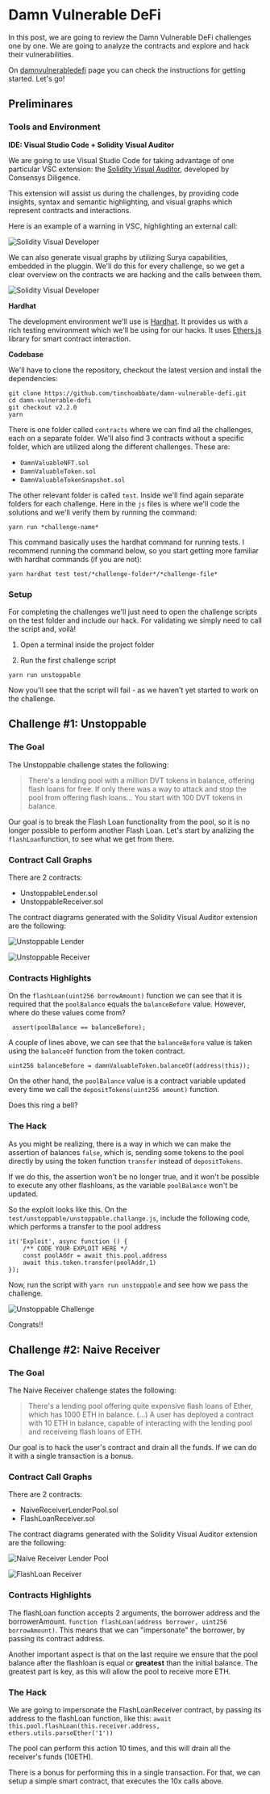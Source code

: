 # Damn Vulnerable DeFi
In this post, we are going to review the Damn Vulnerable DeFi challenges one by one. We are going to analyze the contracts and explore and hack their vulnerabilities.

On [damnvulnerabledefi](https://www.damnvulnerabledefi.xyz/) page you can check the instructions for getting started. Let's go!

## Preliminares
### Tools and Environment
**IDE: Visual Studio Code + Solidity Visual Auditor**

We are going to use Visual Studio Code for taking advantage of one particular VSC extension: the [Solidity Visual Auditor](https://marketplace.visualstudio.com/items?itemName=tintinweb.solidity-visual-auditor), developed by Consensys Diligence.

This extension will assist us during the challenges, by providing code insights, syntax and semantic highlighting, and visual graphs which represent contracts and interactions.

Here is an example of a warning in VSC, highlighting an external call:

![Solidity Visual Developer](https://raw.githubusercontent.com/seaona/blog/main/_media/damn-vulnerable-defi/solidity-visual-dev.png)

We can also generate visual graphs by utilizing Surya capabilities, embedded in the pluggin. We'll do this for every challenge, so we get a clear overview on the contracts we are hacking and the calls between them.

![Solidity Visual Developer](https://raw.githubusercontent.com/seaona/blog/main/_media/damn-vulnerable-defi/surya-call-graph.png)

**Hardhat**

The development environment we'll use is [Hardhat](https://hardhat.org/). It provides us with a rich testing environment which we'll be using for our hacks. It uses [Ethers.js](https://docs.ethers.io/v5/) library for smart contract interaction.

**Codebase**

We'll have to clone the repository, checkout the latest version and install the dependencies:
```
git clone https://github.com/tinchoabbate/damn-vulnerable-defi.git
cd damn-vulnerable-defi
git checkout v2.2.0
yarn
```
There is one folder called `contracts` where we can find all the challenges, each on a separate folder. We'll also find 3 contracts without a specific folder, which are utilized along the different challenges. These are:
- `DamnValuableNFT.sol`
- `DamnValuableToken.sol`
- `DamnValuableTokenSnapshot.sol`

The other relevant folder is called `test`. Inside we'll find again separate folders for each challenge. Here in the `js` files is where we'll code the solutions and we'll verify them by running the command:

```
yarn run *challenge-name*
```

This command basically uses the hardhat command for running tests. I recommend running the command below, so you start getting more familiar with hardhat commands (if you are not):
```
yarn hardhat test test/*challenge-folder*/*challenge-file*
```

### Setup

For completing the challenges we'll just need to open the challenge scripts on the test folder and include our hack. For validating we simply need to call the script and, voilà!

1. Open a terminal inside the project folder

2. Run the first challenge script
```
yarn run unstoppable
```
Now you'll see that the script will fail - as we haven't yet started to work on the challenge.

## Challenge #1: Unstoppable
### The Goal
The Unstoppable challenge states the following:
> There's a lending pool with a million DVT tokens in balance, offering flash loans for free. If only there was a way to attack and stop the pool from offering flash loans... You start with 100 DVT tokens in balance.

Our goal is to break the Flash Loan functionality from the pool, so it is no longer possible to perform another Flash Loan. Let's start by analizing the `flashLoan`function, to see what we get from there.

### Contract Call Graphs
There are 2 contracts:
- UnstoppableLender.sol
- UnstoppableReceiver.sol

The contract diagrams generated with the Solidity Visual Auditor extension are the following:

![Unstoppable Lender](https://raw.githubusercontent.com/seaona/blog/main/_media/damn-vulnerable-defi/unstoppable-lender.png)

![Unstoppable Receiver](https://raw.githubusercontent.com/seaona/blog/main/_media/damn-vulnerable-defi/unstoppable-receiver.png)


### Contracts Highlights
On the `flashLoan(uint256 borrowAmount)` function we can see that it is required that the `poolBalance` equals the `balanceBefore` value. However, where do these values come from?

```
 assert(poolBalance == balanceBefore);
```

A couple of lines above, we can see that the `balanceBefore` value is taken using the `balanceOf` function from the token contract.

```
uint256 balanceBefore = damnValuableToken.balanceOf(address(this));
```

On the other hand, the `poolBalance` value is a contract variable updated every time we call the `depositTokens(uint256 amount)` function.

Does this ring a bell?

### The Hack
As you might be realizing, there is a way in which we can make the assertion of balances `false`, which is, sending some tokens to the pool directly by using the token function `transfer` instead of `depositTokens`.

If we do this, the assertion won't be no longer true, and it won't be possible to execute any other flashloans, as the variable `poolBalance` won't be updated.

So the exploit looks like this. On the `test/unstoppable/unstoppable.challange.js`, include the following code, which performs a transfer to the pool address
```
it('Exploit', async function () {
    /** CODE YOUR EXPLOIT HERE */
    const poolAddr = await this.pool.address
    await this.token.transfer(poolAddr,1) 
});
```
Now, run the script with `yarn run unstoppable` and see how we pass the challenge.

![Unstoppable Challenge](https://raw.githubusercontent.com/seaona/blog/main/_media/damn-vulnerable-defi/unstoppable-challenge.png)


Congrats!!

## Challenge #2: Naive Receiver
### The Goal
The Naive Receiver challenge states the following:
> There's a lending pool offering quite expensive flash loans of Ether, which has 1000 ETH in balance. (...) A user has deployed a contract with 10 ETH in balance, capable of interacting with the lending pool and receiveing flash loans of ETH. 

Our goal is to hack the user's contract and drain all the funds. If we can do it with a single transaction is a bonus.

### Contract Call Graphs
There are 2 contracts:
- NaiveReceiverLenderPool.sol
- FlashLoanReceiver.sol

The contract diagrams generated with the Solidity Visual Auditor extension are the following:

![Naive Receiver Lender Pool](https://raw.githubusercontent.com/seaona/blog/main/_media/damn-vulnerable-defi/naive-receiver.png)

![FlashLoan Receiver](https://raw.githubusercontent.com/seaona/blog/main/_media/damn-vulnerable-defi/flashloan-receiver.png)

### Contracts Highlights
The flashLoan function accepts 2 arguments, the borrower address and the borrowerAmount. 
`function flashLoan(address borrower, uint256 borrowAmount)`.
This means that we can "impersonate" the borrower, by passing its contract address.

Another important aspect is that on the last require we ensure that the pool balance after the flashloan is equal or **greatest** than the initial balance. The greatest part is key, as this will allow the pool to receive more ETH.

### The Hack
We are going to impersonate the FlashLoanReceiver contract, by passing its address to the flashLoan function, like this:
`await this.pool.flashLoan(this.receiver.address, ethers.utils.parseEther('1'))`

The pool can perform this action 10 times, and this will drain all the receiver's funds (10ETH).

There is a bonus for performing this in a single transaction. For that, we can setup a simple smart contract, that executes the 10x calls above.